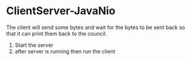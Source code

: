 # ClientServer-JavaNio

The client will send some bytes and wait 
for the bytes to be sent back so that it can
print them back to the council.

1. Start the server
2. after server is running then run the client


